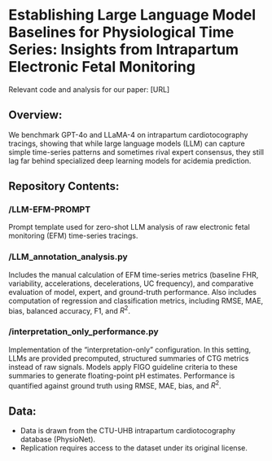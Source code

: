 # Establishing Large Language Model Baselines for Physiological Time Series: Insights from Intrapartum Electronic Fetal Monitoring
Relevant code and analysis for our paper: [URL]

## Overview:
 We benchmark GPT-4o and LLaMA-4 on intrapartum cardiotocography tracings, showing that while large language models (LLM) can capture simple time-series patterns and sometimes rival expert consensus, they still lag far behind specialized deep learning models for acidemia prediction.

## Repository Contents:
### /LLM-EFM-PROMPT
Prompt template used for zero-shot LLM analysis of raw electronic fetal monitoring (EFM) time-series tracings.

### /LLM_annotation_analysis.py
Includes the manual calculation of EFM time-series metrics (baseline FHR, variability, accelerations, decelerations, UC frequency), and comparative evaluation of model, expert, and ground-truth performance. Also includes computation of regression and classification metrics, including RMSE, MAE, bias, balanced accuracy, F1, and $R^2$.

### /interpretation_only_performance.py
Implementation of the “interpretation-only” configuration. In this setting, LLMs are provided precomputed, structured summaries of CTG metrics instead of raw signals. Models apply FIGO guideline criteria to these summaries to generate floating-point pH estimates. Performance is quantified against ground truth using RMSE, MAE, bias, and $R^2$.

## Data:
- Data is drawn from the CTU-UHB intrapartum cardiotocography database (PhysioNet).
- Replication requires access to the dataset under its original license.
